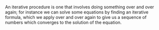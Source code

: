 An iterative procedure is one that involves doing something over and
over again; for instance we can solve some equations by finding an
iterative formula, which we apply over and over again to give us a
sequence of numbers which converges to the solution of the equation.
